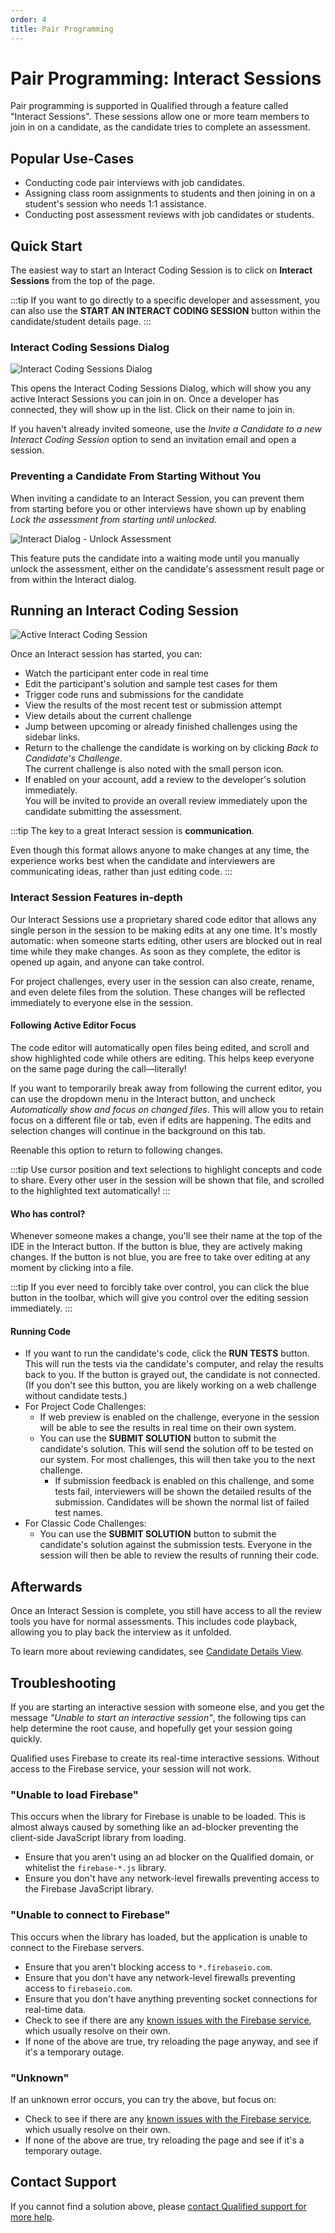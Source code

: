 ```yaml
---
order: 4
title: Pair Programming 
---
```


# Pair Programming:  Interact Sessions

Pair programming is supported in Qualified through a feature called "Interact Sessions". These sessions allow one or more team members to join in on a candidate, as the candidate tries to complete an assessment. 

## Popular Use-Cases
- Conducting code pair interviews with job candidates.
- Assigning class room assignments to students and then joining in on a student's session who needs 1:1 assistance.
- Conducting post assessment reviews with job candidates or students.

## Quick Start

The easiest way to start an Interact Coding Session is to click on **Interact Sessions** from the top of the page.

:::tip
If you want to go directly to a specific developer and assessment, you can also use the **START AN INTERACT CODING SESSION** button within the candidate/student details page.
:::

### Interact Coding Sessions Dialog

![Interact Coding Sessions Dialog](/images/hire/interact-dialog.png)

This opens the Interact Coding Sessions Dialog, which will show you any active Interact Sessions you can join in on. Once a developer has connected, they will show up in the list. Click on their name to join in.

If you haven't already invited someone, use the _Invite a Candidate to a new Interact Coding Session_ option to send an invitation email and open a session.

### Preventing a Candidate From Starting Without You

When inviting a candidate to an Interact Session, you can prevent them from starting before you or other interviews have shown up by enabling _Lock the assessment from starting until unlocked_.

![Interact Dialog - Unlock Assessment](/images/hire/unlock-assessment.png)

This feature puts the candidate into a waiting mode until you manually unlock the assessment, either on the candidate's assessment result page or from within the Interact dialog.

## Running an Interact Coding Session

![Active Interact Coding Session](/images/hire/interact-session.png)

Once an Interact session has started, you can:

* Watch the participant enter code in real time
* Edit the participant's solution and sample test cases for them
* Trigger code runs and submissions for the candidate
* View the results of the most recent test or submission attempt
* View details about the current challenge
* Jump between upcoming or already finished challenges using the sidebar links.
* Return to the challenge the candidate is working on by clicking *Back to Candidate's Challenge*.  
  The current challenge is also noted with the small person icon.
* If enabled on your account, add a review to the developer's solution immediately.  
  You will be invited to provide an overall review immediately upon the candidate submitting the assessment.

:::tip
The key to a great Interact session is **communication**.

Even though this format allows anyone to make changes at any time, the experience works best when the candidate and interviewers are communicating ideas, rather than just editing code.
:::

### Interact Session Features in-depth

Our Interact Sessions use a proprietary shared code editor that allows any single person in the session to be making edits at any one time. It's mostly automatic: when someone starts editing, other users are blocked out in real time while they make changes. As soon as they complete, the editor is opened up again, and anyone can take control. 

For project challenges, every user in the session can also create, rename, and even delete files from the solution. These changes will be reflected immediately to everyone else in the session.

#### Following Active Editor Focus

The code editor will automatically open files being edited, and scroll and show highlighted code while others are editing. This helps keep everyone on the same page during the call—literally!

If you want to temporarily break away from following the current editor, you can use the dropdown menu in the Interact button, and uncheck _Automatically show and focus on changed files_. This will allow you to retain focus on a different file or tab, even if edits are happening. The edits and selection changes will continue in the background on this tab.

Reenable this option to return to following changes.

:::tip
Use cursor position and text selections to highlight concepts and code to share. Every other user in the session will be shown that file, and scrolled to the highlighted text automatically!
:::

#### Who has control?

Whenever someone makes a change, you'll see their name at the top of the IDE in the Interact button. If the button is blue, they are actively making changes. If the button is not blue, you are free to take over editing at any moment by clicking into a file.

:::tip
If you ever need to forcibly take over control, you can click the blue button in the toolbar, which will give you control over the editing session immediately.
:::

#### Running Code

* If you want to run the candidate's code, click the **RUN TESTS** button. This will run the tests via the candidate's computer, and relay the results back to you. If the button is grayed out, the candidate is not connected. (If you don't see this button, you are likely working on a web challenge without candidate tests.)
* For Project Code Challenges:
  * If web preview is enabled on the challenge, everyone in the session will be able to see the results in real time on their own system.
  * You can use the **SUBMIT SOLUTION** button to submit the candidate's solution. This will send the solution off to be tested on our system. For most challenges, this will then take you to the next challenge.
    * If submission feedback is enabled on this challenge, and some tests fail, interviewers will be shown the detailed results of the submission. Candidates will be shown the normal list of failed test names.
* For Classic Code Challenges:
  * You can use the **SUBMIT SOLUTION** button to submit the candidate's solution against the submission tests. Everyone in the session will then be able to review the results of running their code.

## Afterwards

Once an Interact Session is complete, you still have access to all the review tools you have for normal assessments. This includes code playback, allowing you to play back the interview as it unfolded.

To learn more about reviewing candidates, see [Candidate Details View](/reference/features/candidates#candidate-student-details-view).

## Troubleshooting 
If you are starting an interactive session with someone else, and you get the message _"Unable to start an interactive session"_, the following tips can help determine the root cause, and hopefully get your session going quickly.

Qualified uses Firebase to create its real-time interactive sessions. Without access to the Firebase service, your session will not work.

### "Unable to load Firebase"

This occurs when the library for Firebase is unable to be loaded. This is almost always caused by something like an ad-blocker preventing the client-side JavaScript library from loading.

* Ensure that you aren't using an ad blocker on the Qualified domain, or whitelist the `firebase-*.js` library.
* Ensure you don't have any network-level firewalls preventing access to the Firebase JavaScript library.

### "Unable to connect to Firebase"

This occurs when the library has loaded, but the application is unable to connect to the Firebase servers.

* Ensure that you aren't blocking access to `*.firebaseio.com`.
* Ensure that you don't have any network-level firewalls preventing access to `firebaseio.com`.
* Ensure that you don't have anything preventing socket connections for real-time data.
* Check to see if there are any [known issues with the Firebase service](https://status.firebase.google.com/), which usually resolve on their own.
* If none of the above are true, try reloading the page anyway, and see if it's a temporary outage.

### "Unknown"

If an unknown error occurs, you can try the above, but focus on:

* Check to see if there are any [known issues with the Firebase service](https://status.firebase.google.com/), which usually resolve on their own.
* If none of the above are true, try reloading the page and see if it's a temporary outage.

## Contact Support

If you cannot find a solution above, please [contact Qualified support for more help](mailto:team@qualified.io?subject=Interactive%20Session%20Issues).



